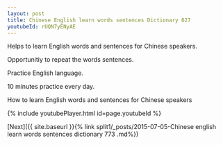 ```yaml
---
layout: post
title: Chinese English learn words sentences Dictionary 627 
youtubeId: rUQN7yENyAE
---
```

 
 
Helps to learn English words and sentences for Chinese speakers.

Opportunitiy to repeat the words sentences. 

Practice English language. 
 
10 minutes practice every day. 
 
How to learn English words and sentences for Chinese speakers 
 
{% include youtubePlayer.html id=page.youtubeId %}
 
 
[Next]({{ site.baseurl }}{% link  split1/_posts/2015-07-05-Chinese english learn words sentences dictionary 773 .md%})
 
